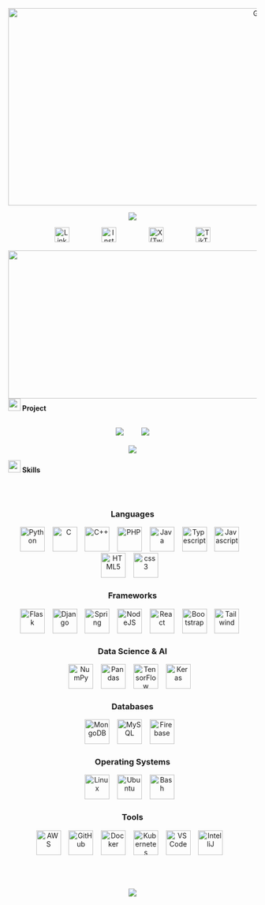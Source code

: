  

<a target="_blank" align="center">
  <img align="center" height="400" width="1000" alt="GIF" src="https://i.gifer.com/33HI.gif">
</a>

<p align="center">
  <a href="https://github.com/IVANMORAG">
    <img src="https://readme-typing-svg.herokuapp.com?color=%23E6F7FF&size=28&center=true&vCenter=true&width=800&height=80&lines=H%CC%B7i%CC%B7%2C+%CC%B7W%CC%B7e%CC%B7l%CC%B7c%CC%B7o%CC%B7m%CC%B7e%CC%B7+%CC%B7t%CC%B7o%CC%B7+%CC%B7m%CC%B7y%CC%B7+%CC%B7G%CC%B7i%CC%B7t%CC%B7h%CC%B7u%CC%B7b%CC%B7;&duration=3000&fontWeight=900&background=linear-gradient(90deg,%20%230044FF,%20%23FFFFFF)&shadow=0_0_25px_%230044FF,0_0_50px_%23FFFFFF">
  </a>
</p>

<div align="center">
  <a href="https://www.linkedin.com/in/ivan-morag/" style="text-decoration:none"><!--
  --><img src="https://raw.githubusercontent.com/gauravghongde/social-icons/master/SVG/White/LinkedIN_white.svg" width="30px" alt="LinkedIn" style="margin:0 15px;"><!--
  --></a>       
&nbsp;&nbsp;&nbsp;&nbsp;&nbsp;&nbsp;&nbsp;&nbsp;<!--
  --><a href="https://www.instagram.com/ivn_mg/" style="text-decoration:none"><!--
  --><img src="https://cdn.simpleicons.org/instagram/white" width="30px" alt="Instagram" style="margin:0 15px;"><!--
  --></a>
  &nbsp;&nbsp;&nbsp;&nbsp;&nbsp;&nbsp;&nbsp;&nbsp;<!-- 
  --><a href="https://x.com/Ivn_moraG" style="text-decoration:none"><!--
  --><img src="https://cdn.simpleicons.org/x/white" width="30px" alt="X (Twitter)" style="margin:0 15px;"><!--
  --></a>
  &nbsp;&nbsp;&nbsp;&nbsp;&nbsp;&nbsp;&nbsp;&nbsp;<!--
  --><a href="https://www.tiktok.com/@ivan_morag" style="text-decoration:none"><!--
  --><img src="https://cdn.simpleicons.org/tiktok/white" width="30px" alt="TikTok" style="margin:0 15px;"><!--
  --></a>
</div>



[<img align="left" width="1000" src="https://youtube-music-widget.vercel.app/_Now_Playing-FF0000?style=flat-square&logo=youtube-music&logoColor=white" height="300">](https://music.youtube.com/playlist?list=PLlHhWhyPeWs7qJtNiUH3f8Z3oSO8CgiH-)

<br>

 <img src="https://media2.giphy.com/media/QssGEmpkyEOhBCb7e1/giphy.gif?cid=ecf05e47a0n3gi1bfqntqmob8g9aid1oyj2wr3ds3mg700bl&rid=giphy.gif" width ="25"><b> Project</b>
 
<br/>
<div align="center">
  <a href="https://github.com/IVANMORAG/mri-tumor-segmentation" style="text-decoration:none"><!--
  --><img src="https://github-readme-stats.vercel.app/api/pin/?username=IVANMORAG&repo=mri-tumor-segmentation&theme=tokyonight" /><!--
  --></a>       
&nbsp;&nbsp;&nbsp;&nbsp;&nbsp;&nbsp;&nbsp;&nbsp;<!--
  --><a href="https://github.com/IVANMORAG/api-android-malware" style="text-decoration:none"><!--
  --><img src="https://github-readme-stats.vercel.app/api/pin/?username=IVANMORAG&repo=api-android-malware&theme=tokyonight" /><!--
  --></a>
<br>
<br>
<!-- Línea 2 -->
<a href="https://github.com/IVANMORAG/facial-point-detection" style="text-decoration:none">
  <img src="https://github-readme-stats.vercel.app/api/pin/?username=IVANMORAG&repo=facial-point-detection&theme=tokyonight" />
</a>

</div>



<!-- STACK -->
 <img src="https://media2.giphy.com/media/QssGEmpkyEOhBCb7e1/giphy.gif?cid=ecf05e47a0n3gi1bfqntqmob8g9aid1oyj2wr3ds3mg700bl&rid=giphy.gif" width ="25"><b> Skills</b>
 &nbsp;&nbsp;&nbsp;&nbsp;&nbsp;&nbsp;&nbsp;&nbsp;
 
<br>
<div align="center" width="100">
&nbsp;&nbsp;&nbsp;&nbsp;&nbsp;&nbsp;&nbsp;&nbsp;
  
<!-- Languages -->
</br>
<h3>Languages</h3>
<img
  src="https://cdn.jsdelivr.net/gh/devicons/devicon@latest/icons/python/python-original-wordmark.svg"
  width="50px"
  alt="Python">
  &nbsp;&nbsp;
<img
  src="https://cdn.jsdelivr.net/gh/devicons/devicon@latest/icons/c/c-original.svg"
  width="50px"
  alt="C">
  &nbsp;&nbsp;
<img
  src="https://cdn.jsdelivr.net/gh/devicons/devicon@latest/icons/cplusplus/cplusplus-original.svg"
  width="50px"
  alt="C++">
  &nbsp;&nbsp;
<img
  src="https://cdn.jsdelivr.net/gh/devicons/devicon@latest/icons/php/php-original.svg"
  width="50px"
  alt="PHP">
  &nbsp;&nbsp;
<img
  src="https://cdn.jsdelivr.net/gh/devicons/devicon@latest/icons/java/java-original-wordmark.svg"
  width="50px"
  alt="Java">
  &nbsp;&nbsp;
<img
  src="https://cdn.jsdelivr.net/gh/devicons/devicon@latest/icons/typescript/typescript-original.svg"
  width="50px"
  alt="Typescript">
  &nbsp;&nbsp;
<img
  src="https://cdn.jsdelivr.net/gh/devicons/devicon@latest/icons/javascript/javascript-original.svg"
  width="50px"
  alt="Javascript">
  &nbsp;&nbsp;
<img
  src="https://cdn.jsdelivr.net/gh/devicons/devicon@latest/icons/html5/html5-original-wordmark.svg"
  width="50px"
  alt="HTML5">
  &nbsp;&nbsp;
<img
  src="https://cdn.jsdelivr.net/gh/devicons/devicon@latest/icons/css3/css3-original-wordmark.svg"
  width="50px"
  alt="css3">
  &nbsp;&nbsp;

<!-- Frameworks -->
</br>
<h3>Frameworks</h3>
<img
  src="https://cdn.jsdelivr.net/gh/devicons/devicon@latest/icons/flask/flask-original-wordmark.svg"
  width="50px"
  alt="Flask">
  &nbsp;&nbsp;
<img
  src="https://cdn.jsdelivr.net/gh/devicons/devicon@latest/icons/django/django-plain-wordmark.svg"
  width="50px"
  alt="Django">
  &nbsp;&nbsp;
<img
  src="https://cdn.jsdelivr.net/gh/devicons/devicon@latest/icons/spring/spring-original-wordmark.svg"
  width="50px"
  alt="Spring">
  &nbsp;&nbsp;
<img
  src="https://cdn.jsdelivr.net/gh/devicons/devicon@latest/icons/nodejs/nodejs-original-wordmark.svg"
  width="50px"
  alt="NodeJS">
  &nbsp;&nbsp;
<img
  src="https://cdn.jsdelivr.net/gh/devicons/devicon@latest/icons/react/react-original-wordmark.svg"
  width="50px"
  alt="React">
  &nbsp;&nbsp;
<img
  src="https://cdn.jsdelivr.net/gh/devicons/devicon@latest/icons/bootstrap/bootstrap-plain-wordmark.svg"
  width="50px"
  alt="Bootstrap">
  &nbsp;&nbsp;
<img
  src="https://cdn.jsdelivr.net/gh/devicons/devicon@latest/icons/tailwindcss/tailwindcss-original-wordmark.svg"
  width="50px"
  alt="Tailwind">
  &nbsp;&nbsp;

<!-- Data Science & AI -->
</br>
<h3>Data Science & AI</h3>
<img
  src="https://cdn.jsdelivr.net/gh/devicons/devicon@latest/icons/numpy/numpy-original-wordmark.svg"
  width="50px"
  alt="NumPy">
  &nbsp;&nbsp;
<img
  src="https://cdn.jsdelivr.net/gh/devicons/devicon@latest/icons/pandas/pandas-original-wordmark.svg"
  width="50px"
  alt="Pandas">
  &nbsp;&nbsp;
<img
  src="https://cdn.jsdelivr.net/gh/devicons/devicon@latest/icons/tensorflow/tensorflow-original-wordmark.svg"
  width="50px"
  alt="TensorFlow">
  &nbsp;&nbsp;
<img
  src="https://cdn.jsdelivr.net/gh/devicons/devicon@latest/icons/keras/keras-original-wordmark.svg"
  width="50px"
  alt="Keras">
  &nbsp;&nbsp;

<!-- Databases -->
</br>
<h3>Databases</h3>
<img
  src="https://cdn.jsdelivr.net/gh/devicons/devicon@latest/icons/mongodb/mongodb-original-wordmark.svg"
  width="50px"
  alt="MongoDB">
  &nbsp;&nbsp;
<img
  src="https://cdn.jsdelivr.net/gh/devicons/devicon@latest/icons/mysql/mysql-original-wordmark.svg"
  width="50px"
  alt="MySQL">
  &nbsp;&nbsp;
<img
  src="https://cdn.jsdelivr.net/gh/devicons/devicon@latest/icons/firebase/firebase-plain-wordmark.svg"
  width="50px"
  alt="Firebase">
  &nbsp;&nbsp;

<!-- Operating Systems -->
</br>
<h3>Operating Systems</h3>
<img
  src="https://cdn.jsdelivr.net/gh/devicons/devicon@latest/icons/linux/linux-original.svg"
  width="50px"
  alt="Linux">
  &nbsp;&nbsp;
<img
  src="https://cdn.jsdelivr.net/gh/devicons/devicon@latest/icons/ubuntu/ubuntu-plain-wordmark.svg"
  width="50px"
  alt="Ubuntu">
  &nbsp;&nbsp;
<img
  src="https://cdn.jsdelivr.net/gh/devicons/devicon@latest/icons/bash/bash-original.svg"
  width="50px"
  alt="Bash">
  &nbsp;&nbsp;

<!-- Tools -->
</br>
<h3>Tools</h3>
<img
  src="https://cdn.jsdelivr.net/gh/devicons/devicon@latest/icons/amazonwebservices/amazonwebservices-original-wordmark.svg"
  width="50px"
  alt="AWS">
  &nbsp;&nbsp;
<img
  src="https://cdn.jsdelivr.net/gh/devicons/devicon@latest/icons/github/github-original-wordmark.svg"
  width="50px"
  alt="GitHub">
  &nbsp;&nbsp;
<img
  src="https://cdn.jsdelivr.net/gh/devicons/devicon@latest/icons/docker/docker-original-wordmark.svg"
  width="50px"
  alt="Docker">
  &nbsp;&nbsp;
<img
  src="https://cdn.jsdelivr.net/gh/devicons/devicon@latest/icons/kubernetes/kubernetes-plain-wordmark.svg"
  width="50px"
  alt="Kubernetes">
  &nbsp;&nbsp;
<img
  src="https://cdn.jsdelivr.net/gh/devicons/devicon@latest/icons/vscode/vscode-original-wordmark.svg"
  width="50px"
  alt="VS Code">
  &nbsp;&nbsp;
<img
  src="https://upload.wikimedia.org/wikipedia/commons/thumb/9/9c/IntelliJ_IDEA_Icon.svg/512px-IntelliJ_IDEA_Icon.svg.png"
  width="50px"
  alt="IntelliJ">
  &nbsp;&nbsp;
</div>

</br>
</br>
</br>

<p align="center">
  <img src="https://capsule-render.vercel.app/api?type=waving&color=gradient&height=60&section=footer&width=100"/>
</p>
